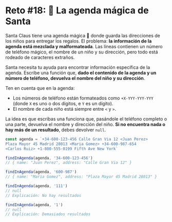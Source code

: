 # Reto #18: 📇 La agenda mágica de Santa

Santa Claus tiene una agenda mágica 📇 donde guarda las direcciones de los niños para entregar los regalos. El problema: **la información de la agenda está mezclada y malformateada**. Las líneas contienen un número de teléfono mágico, el nombre de un niño y su dirección, pero todo está rodeado de caracteres extraños.

Santa necesita tu ayuda para encontrar información específica de la agenda. Escribe una función que, **dado el contenido de la agenda y un número de teléfono, devuelva el nombre del niño y su dirección**.

Ten en cuenta que en la agenda:

+ Los números de teléfono están formateados como `+X-YYY-YYY-YYY` (donde `X` es uno o dos dígitos, e `Y` es un dígito).
+ El nombre de cada niño está siempre entre `<` y `>`.

La idea es que escribas una funciona que, pasándole el teléfono completo o una parte, devuelva el nombre y dirección del niño. **Si no encuentra nada o hay más de un resultado**, debes devolver `null`.

```ts
const agenda = `+34-600-123-456 Calle Gran Via 12 <Juan Perez>
Plaza Mayor 45 Madrid 28013 <Maria Gomez> +34-600-987-654
<Carlos Ruiz> +1-800-555-0199 Fifth Ave New York`

findInAgenda(agenda, '34-600-123-456')
// { name: "Juan Perez", address: "Calle Gran Via 12" }

findInAgenda(agenda, '600-987')
// { name: "Maria Gomez", address: "Plaza Mayor 45 Madrid 28013" }

findInAgenda(agenda, '111')
// null
// Explicación: No hay resultados

findInAgenda(agenda, '1')
// null
// Explicación: Demasiados resultados
```